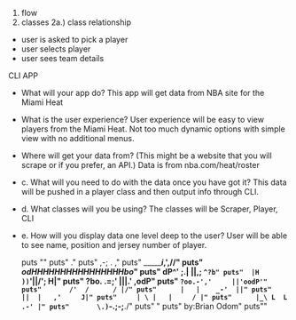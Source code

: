 1. flow
2. classes
  2a.) class relationship   

- user is asked to pick a player
- user selects player
- user sees team details


CLI APP

- What will your app do? 
   This app will get data from NBA site for the Miami Heat
- What is the user experience?
   User experience will be easy to view players from the Miami Heat. Not too much dynamic options with simple view with no additional menus.
- Where will get your data from? (This might be a website that you will scrape or if you prefer, an API.) 
   Data is from nba.com/heat/roster
- c. What will you need to do with the data once you have got it? 
   This data will be pushed in a player class and then output info through CLI.
- d. What classes will you be using? 
   The classes will be Scraper, Player, CLI
- e. How will you display data one level deep to the user?
   User will be able to see name, position and jersey number of player.

   puts ""
            puts"                      ."
            puts"                    ,-; . ,"
            puts"           ________i_,',//"
            puts"     _odHHHHHHHHHHHHHHHHbo_"
            puts"   dP^'         ;.| ||,; `^?b"
            puts"  |H           ))`'||/';    H|"
            puts"   ?bo.     .=;'   |||.' ,odP"
            puts"     `?oo.-','     ||'oodP'"
            puts"       /'  /      / |/"
            puts"      |   |    _-'  ||"
            puts"     ||  |   ,'     J|"
            puts"     | \ |   |     / |"
            puts"      |_\ L  L  .-' |"
            puts"       \.)`-.;-;__./"
            puts"         "
            puts"       by:Brian Odom"
            puts""